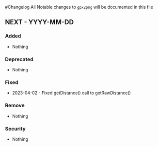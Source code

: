 #Changelog
All Notable changes to `gpx2png` will be documented in this file

## NEXT - YYYY-MM-DD

### Added
- Nothing

### Deprecated
- Nothing

### Fixed
- 2023-04-02  -  Fixed getDistance() call to getRawDistance()

### Remove
- Nothing

### Security
- Nothing